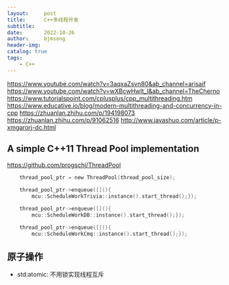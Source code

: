 ```yaml
---
layout:     post
title:      C++多线程开发
subtitle:   
date:       2022-10-26
author:     bjmsong
header-img: 
catalog: true
tags:
    - C++
---
```

https://www.youtube.com/watch?v=3aqxaZsvn80&ab_channel=arisaif
https://www.youtube.com/watch?v=wXBcwHwIt_I&ab_channel=TheCherno
https://www.tutorialspoint.com/cplusplus/cpp_multithreading.htm
https://www.educative.io/blog/modern-multithreading-and-concurrency-in-cpp
https://zhuanlan.zhihu.com/p/194198073
https://zhuanlan.zhihu.com/p/91062516
http://www.javashuo.com/article/p-xmgarorj-dc.html


## A simple C++11 Thread Pool implementation
https://github.com/progschj/ThreadPool

```C
    thread_pool_ptr = new ThreadPool(thread_pool_size);

    thread_pool_ptr->enqueue([](){
        mcu::ScheduleWorkTrivia::instance().start_thread();});

    thread_pool_ptr->enqueue([](){
        mcu::ScheduleWorkDB::instance().start_thread();});

    thread_pool_ptr->enqueue([](){
        mcu::ScheduleWorkCmq::instance().start_thread();});
```

## 原子操作
- std:atomic: 不用锁实现线程互斥

